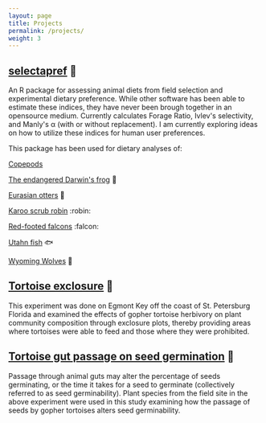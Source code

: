 ```yaml
---
layout: page
title: Projects
permalink: /projects/
weight: 3
---
```


## [selectapref](https://cran.r-project.org/web/packages/selectapref/index.html)  :fork_and_knife:

An R package for assessing animal diets from field selection and experimental dietary preference. While other software has been able to estimate these indices, they have never been brough together in an opensource medium. Currently calculates Forage Ratio, Ivlev's selectivity, and Manly's α (with or without replacement). I am currently exploring ideas on how to utilize these indices for human user preferences.

This package has been used for dietary analyses of:

[Copepods](https://academic.oup.com/icesjms/advance-article-abstract/doi/10.1093/icesjms/fsx249/4836298?redirectedFrom=fulltext)

[The endangered Darwin's frog](https://www.researchgate.net/profile/Andres_Valenzuela_Sanchez/publication/325480717_Trophic_ecology_of_the_endangered_Darwin's_frog_inferred_by_stable_isotopes/links/5b61ac78458515c4b257b4df/Trophic-ecology-of-the-endangered-Darwins-frog-inferred-by-stable-isotopes.pdf) :frog:

[Eurasian otters](http://s-space.snu.ac.kr/bitstream/10371/144576/1/000000153344.pdf) :otter:

[Karoo scrub robin](https://www.biorxiv.org/content/10.1101/508465v1.abstract) :robin:

[Red-footed falcons](https://www.researchgate.net/publication/322015465_Food_supply_Orthoptera_Mantodea_Rodentia_and_Eulipotyphla_and_food_preferences_of_the_red-footed_falcon_Falco_vespertinus_in_Slovakia) :falcon:

[Utahn fish](https://digitalcommons.usu.edu/cgi/viewcontent.cgi?article=8513&context=etd) :fish:

[Wyoming Wolves](https://wildlife.onlinelibrary.wiley.com/doi/abs/10.1002/jwmg.21710) :wolf:

## [Tortoise exclosure](https://jcrichardson617.github.io/2018/08/15/seed-germinability.html) :turtle:
                      

This experiment was done on Egmont Key off the coast of St. Petersburg Florida and examined the effects of gopher tortoise herbivory on plant community composition through exclosure plots, thereby providing areas where tortoises were able to feed and those where they were prohibited.

## [Tortoise gut passage on seed germination](https://jcrichardson617.github.io/2018/08/15/seed-germinability.html) :seedling:

Passage through animal guts may alter the percentage of seeds germinating, or the time it takes for a seed to germinate (collectively referred to as seed germinability). Plant species from the field site in the above experiment were used in this study examining how the passage of seeds by gopher tortoises alters seed germinability. 
